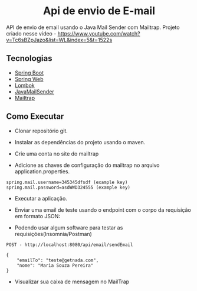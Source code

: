 <h1 align="center">
  Api de envio de E-mail
</h1>

API de envio de email usando o Java Mail Sender com Mailtrap.
Projeto criado nesse video - https://www.youtube.com/watch?v=Tc6sBZpJazo&list=WL&index=5&t=1522s

## Tecnologias

- [Spring Boot](https://spring.io/projects/spring-boot)
- [Spring Web](https://docs.spring.io/spring-boot/docs/current/reference/html/web.html)
- [Lombok](https://projectlombok.org/)
- [JavaMailSender]([https://docs.aws.amazon.com/ses/latest/dg/Welcome.html](https://docs.spring.io/spring-framework/docs/current/javadoc-api/org/springframework/mail/javamail/JavaMailSender.html))
- [Mailtrap](https://mailtrap.io/)

## Como Executar
- Clonar repositório git.
- Instalar as dependências do projeto usando o maven.

- Crie uma conta no site do mailtrap
- Adicione as chaves de configuração do mailtrap no arquivo application.properties.
```
spring.mail.username=345345dfsdf (example key)
spring.mail.password=asdWWD324555 (example key)
```

- Executar a aplicação.

- Enviar uma email de teste usando o endpoint com o corpo da requisição em formato JSON:
- Podendo usar algum software para testar as requisições(Insomnia/Postman)
```
POST - http://localhost:8080/api/email/sendEmail

{
	"emailTo": "teste@getnada.com",
	"nome": "Maria Souza Pereira"
}
```

- Visualizar sua caixa de mensagem no MailTrap
